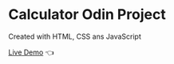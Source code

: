 # Calculator Odin Project

Created with HTML, CSS ans JavaScript

[Live Demo](https://bynico1.github.io/calculator-odin/) :point_left:
